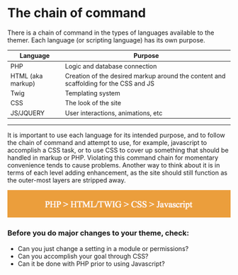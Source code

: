 # The chain of command

There is a chain of command in the types of languages available to the themer. Each language (or scripting language) has its own purpose.

| Language | Purpose |
| -- | -- |
| PHP | Logic and database connection |
| HTML (aka markup) | Creation of the desired markup around the content and scaffolding for the CSS and JS |
| Twig | Templating system |
| CSS | The look of the site |
| JS/JQUERY | User interactions, animations, etc |



---

It is important to use each language for its intended purpose, and to follow the chain of command and attempt to use, for example, javascript to accomplish a CSS task, or to use CSS to cover up something that should be handled in markup or PHP. Violating this command chain for momentary convenience tends to cause problems. Another way to think about it is in terms of each level adding enhancement, as the site should still function as the outer-most layers are stripped away.

![](chain.png)


### Before you do major changes to your theme, check:


* Can you just change a setting in a module or permissions?
* Can you accomplish your goal through CSS? 
* Can it be done with PHP prior to using Javascript?
